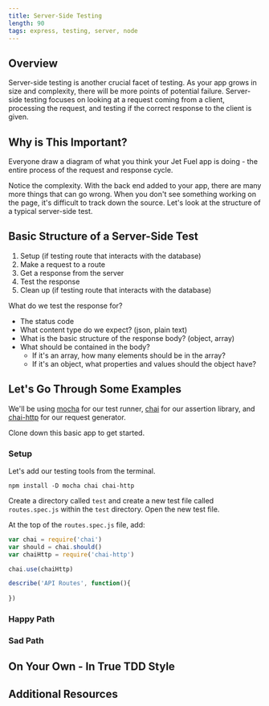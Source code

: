 ```yaml
---
title: Server-Side Testing
length: 90
tags: express, testing, server, node
---
```


## Overview

Server-side testing is another crucial facet of testing. As your app grows in size and complexity, there will be more points of potential failure. Server-side testing focuses on looking at a request coming from a client, processing the request, and testing if the correct response to the client is given.

## Why is This Important?

Everyone draw a diagram of what you think your Jet Fuel app is doing - the entire process of the request and response cycle.

Notice the complexity. With the back end added to your app, there are many more things that can go wrong. When you don't see something working on the page, it's difficult to track down the source. Let's look at the structure of a typical server-side test.

## Basic Structure of a Server-Side Test

1. Setup (if testing route that interacts with the database)
2. Make a request to a route
3. Get a response from the server
4. Test the response
5. Clean up (if testing route that interacts with the database)

What do we test the response for?
* The status code
* What content type do we expect? (json, plain text)
* What is the basic structure of the response body? (object, array)
* What should be contained in the body?
  - If it's an array, how many elements should be in the array?
  - If it's an object, what properties and values should the object have?

## Let's Go Through Some Examples

We'll be using [mocha](https://mochajs.org/) for our test runner, [chai](http://chaijs.com/) for our assertion library, and [chai-http](https://github.com/chaijs/chai-http) for our request generator.

Clone down this basic app to get started.

### Setup

Let's add our testing tools from the terminal.

```shell
npm install -D mocha chai chai-http
```

Create a directory called `test` and create a new test file called `routes.spec.js` within the `test` directory. Open the new test file.

At the top of the `routes.spec.js` file, add:

```javascript
var chai = require('chai')
var should = chai.should()
var chaiHttp = require('chai-http')

chai.use(chaiHttp)

describe('API Routes', function(){
  
})
```

### Happy Path

### Sad Path


## On Your Own - In True TDD Style

## Additional Resources
